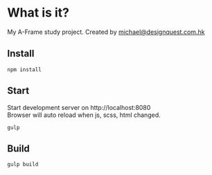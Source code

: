 # What is it?

My A-Frame study project.
Created by michael@designquest.com.hk

## Install
    npm install
    
## Start
Start development server on http://localhost:8080<br>
Browser will auto reload when js, scss, html changed.

    gulp

## Build

    gulp build

